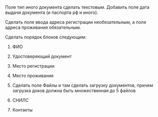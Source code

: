 Поле тип иного документа сделать текстовым. 
Добавить поле дата выдачи документа (и паспорта рф и иного).

Сделать поле ввода адреса регистрации необязательным, а поле адреса проживания обязательным.

Сделать порядок блоков следующим:
1. ФИО
2. Удостоверяющий документ
3. Место регистрации
4. Место проживания

5. Сделать поле Файлы и там сделать загрузку документов, причем загрузка доков должна быть множественная до 5 файлов
6. СНИЛС
7. Контакты
